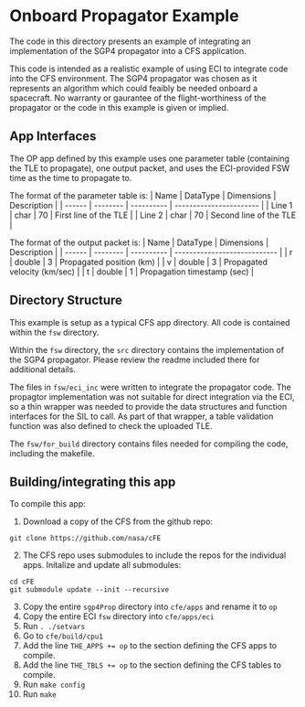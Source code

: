 # Onboard Propagator Example

The code in this directory presents an example of integrating an implementation of the SGP4 propagator into a CFS application. 

This code is intended as a realistic example of using ECI to integrate code into the CFS environment. The SGP4 propagator was chosen as it represents an algorithm which could feaibly be needed onboard a spacecraft. No warranty or gaurantee of the flight-worthiness of the propagator or the code in this example is given or implied.

## App Interfaces

The OP app defined by this example uses one parameter table (containing the TLE to propagate), one output packet, and uses the ECI-provided FSW time as the time to propagate to.

The format of the parameter table is:
| Name   | DataType | Dimensions | Description             |
| ------ | -------- | ---------- | ----------------------- |
| Line 1 | char     |  70        | First line of the TLE   |
| Line 2 | char     |  70        | Second line of the TLE  |

The format of the output packet is:
| Name   | DataType | Dimensions | Description                  |
| ------ | -------- | ---------- | ---------------------------- |
| r      | double   |  3         | Propagated position (km)     |
| v      | double   |  3         | Propagated velocity (km/sec) |
| t      | double   |  1         | Propagation timestamp (sec)  |
    
## Directory Structure

This example is setup as a typical CFS app directory. All code is contained within the `fsw` directory.

Within the `fsw` directory, the `src` directory contains the implementation of the SGP4 propagator. Please review the readme included there for additional details. 

The files in `fsw/eci_inc` were written to integrate the propagator code. The propagtor implementation was not suitable for direct integration via the ECI, so a thin wrapper was needed to provide the data structures and function interfaces for the SIL to call. As part of that wrapper, a table validation function was also defined to check the uploaded TLE.

The `fsw/for_build` directory contains files needed for compiling the code, including the makefile.

## Building/integrating this app

To compile this app:

1. Download a copy of the CFS from the github repo: 
```
git clone https://github.com/nasa/cFE
```
2. The CFS repo uses submodules to include the repos for the individual apps. Initalize and update all submodules:
```
cd cFE
git submodule update --init --recursive
```
3. Copy the entire `sgp4Prop` directory into `cfe/apps` and rename it to `op`
4. Copy the entire ECI `fsw` directory into `cfe/apps/eci`
5. Run `. ./setvars`
5. Go to `cfe/build/cpu1`
7. Add the line `THE_APPS += op` to the section defining the CFS apps to compile.
8. Add the line `THE_TBLS += op` to the section defining the CFS tables to compile.
7. Run `make config`
8. Run `make`

